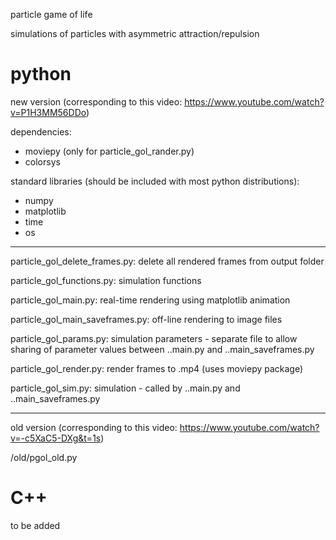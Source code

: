 particle game of life

simulations of particles with asymmetric attraction/repulsion

# python
new version (corresponding to this video: https://www.youtube.com/watch?v=P1H3MM56DDo)

dependencies:
- moviepy (only for particle_gol_rander.py)
- colorsys

standard libraries (should be included with most python distributions):
- numpy
- matplotlib
- time
- os

----

  particle_gol_delete_frames.py: delete all rendered frames from output folder
  
  particle_gol_functions.py: simulation functions
  
  particle_gol_main.py: real-time rendering using matplotlib animation
  
  particle_gol_main_saveframes.py: off-line rendering to image files
  
  particle_gol_params.py: simulation parameters - separate file to allow sharing of parameter values between ..main.py and ..main_saveframes.py
  
  particle_gol_render.py: render frames to .mp4 (uses moviepy package)
  
  particle_gol_sim.py: simulation - called by ..main.py and ..main_saveframes.py

----

old version (corresponding to this video: https://www.youtube.com/watch?v=-c5XaC5-DXg&t=1s)

  /old/pgol_old.py 
  
# C++
to be added
  
